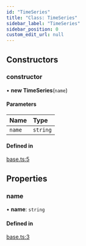 ```yaml
---
id: "TimeSeries"
title: "Class: TimeSeries"
sidebar_label: "TimeSeries"
sidebar_position: 0
custom_edit_url: null
---
```


## Constructors

### constructor

• **new TimeSeries**(`name`)

#### Parameters

| Name | Type |
| :------ | :------ |
| `name` | `string` |

#### Defined in

[base.ts:5](https://github.com/brainsatplay/jsnwb/blob/14685c9/src/base.ts#L5)

## Properties

### name

• **name**: `string`

#### Defined in

[base.ts:3](https://github.com/brainsatplay/jsnwb/blob/14685c9/src/base.ts#L3)
